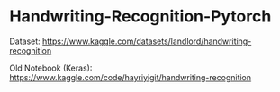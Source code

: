 # Handwriting-Recognition-Pytorch

Dataset: https://www.kaggle.com/datasets/landlord/handwriting-recognition

Old Notebook (Keras): https://www.kaggle.com/code/hayriyigit/handwriting-recognition
